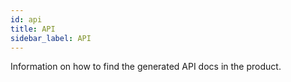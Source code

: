 ```yaml
---
id: api
title: API
sidebar_label: API
---
```


Information on how to find the generated API docs in the product.

